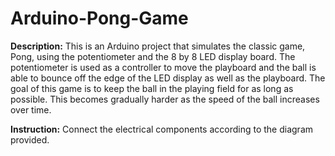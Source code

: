 # Arduino-Pong-Game
**Description:**
This is an Arduino project that simulates the classic game, Pong, using the potentiometer and the 8 by 8 LED display board. The potentiometer is used as a controller to move the playboard and the ball is able to bounce off the edge of the LED display as well as the playboard. The goal of this game is to keep the ball in the playing field for as long as possible. This becomes gradually harder as the speed of the ball increases over time.  

**Instruction:**
Connect the electrical components according to the diagram provided.
